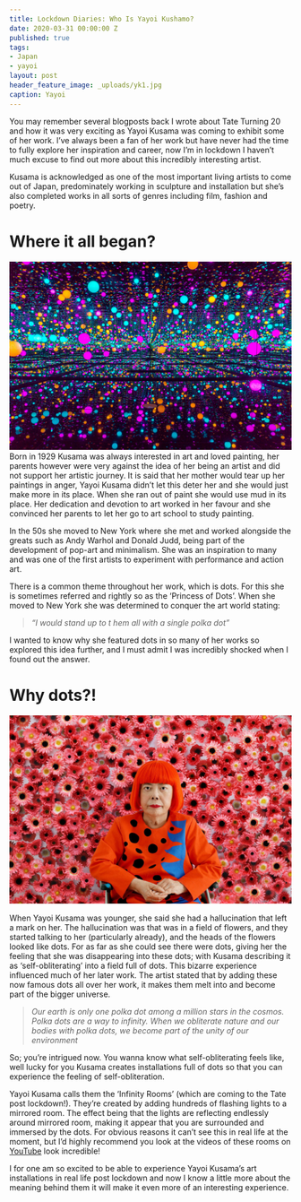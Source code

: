 ```yaml
---
title: Lockdown Diaries: Who Is Yayoi Kushamo?
date: 2020-03-31 00:00:00 Z
published: true
tags:
- Japan
- yayoi
layout: post
header_feature_image: _uploads/yk1.jpg
caption: Yayoi
---
```

You may remember several blogposts back I wrote about Tate Turning 20 and how it was very exciting as Yayoi Kusama was coming to exhibit some of her work. I’ve always been a fan of her work but have never had the time to fully explore her inspiration and career, now I’m in lockdown I haven’t much excuse to find out more about this incredibly interesting artist.

Kusama is acknowledged as one of the most important living artists to come out of Japan, predominately working in sculpture and installation but she’s also completed works in all sorts of genres including film, fashion and poetry.

# Where it all began?
[![Yayoi](/_uploads/ky3.jpg)](/_uploads/ky3.jpg)
Born in 1929 Kusama was always interested in art and loved painting, her parents however were very against the idea of her being an artist and did not support her artistic journey. It is said that her mother would tear up her paintings in anger, Yayoi Kusama didn’t let this deter her and she would just make more in its place. When she ran out of paint she would use mud in its place. Her dedication and devotion to art worked in her favour and she convinced her parents to let her go to art school to study painting.

In the 50s she moved to New York where she met and worked alongside the greats such as Andy Warhol and Donald Judd, being part of the development of pop-art and minimalism. She was an inspiration to many and was one of the first artists to experiment with performance and action art.

There is a common theme throughout her work, which is dots. For this she is sometimes referred and rightly so as the ‘Princess of Dots’. When she moved to New York she was determined to conquer the art world stating:

> _“I would stand up to t hem all with a single polka dot”_


I wanted to know why she featured dots in so many of her works so explored this idea further, and I must admit I was incredibly shocked when I found out the answer.

# Why dots?!
[![Yayoi](/_uploads/ky2.jpg)](/_uploads/ky2.jpg)

When Yayoi Kusama was younger, she said she had a hallucination that left a mark on her. The hallucination was that was in a field of flowers, and they started talking to her (particularly already), and the heads of the flowers looked like dots. For as far as she could see there were dots, giving her the feeling that she was disappearing into these dots; with Kusama describing it as ‘self-obliterating’ into a field full of dots. This bizarre experience influenced much of her later work. The artist stated that by adding these now famous dots all over her work, it makes them melt into and become part of the bigger universe.

> _Our earth is only one polka dot among a million stars in the cosmos. Polka dots are a way to infinity. When we obliterate nature and our bodies with polka dots, we become part of the unity of our environment_

So; you’re intrigued now. You wanna know what self-obliterating feels like, well lucky for you Kusama creates installations full of dots so that you can experience the feeling of self-obliteration.

Yayoi Kusama calls them the ‘Infinity Rooms’ (which are coming to the Tate post lockdown!). They’re created by adding hundreds of flashing lights to a mirrored room. The effect being that the lights are reflecting endlessly around mirrored room, making it appear that you are surrounded and immersed by the dots. For obvious reasons it can’t see this in real life at the moment, but I’d highly recommend you look at the videos of these rooms on [YouTube][81bcd55b] look incredible!

  [81bcd55b]: https://www.youtube.com/watch?v=8VwJMw_fLvI "YouTube Yayoi"

I for one am so excited to be able to experience Yayoi Kusama’s art installations in real life post lockdown and now I know a little more about the meaning behind them it will make it even more of an interesting experience.

